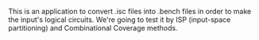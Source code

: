 This is an application to convert .isc files into .bench files in order to make the input's logical circuits.
We're going to test it by ISP (input-space partitioning) and Combinational Coverage methods.
